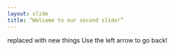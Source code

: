 ```yaml
---
layout: slide
title: “Welcome to our second slide!”
---
```

replaced with new things
Use the left arrow to go back!
